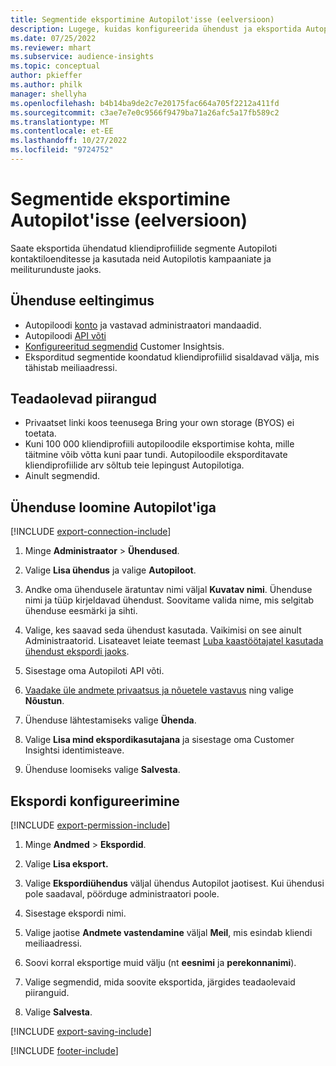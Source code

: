 ```yaml
---
title: Segmentide eksportimine Autopilot'isse (eelversioon)
description: Lugege, kuidas konfigureerida ühendust ja eksportida Autopilot'isse.
ms.date: 07/25/2022
ms.reviewer: mhart
ms.subservice: audience-insights
ms.topic: conceptual
author: pkieffer
ms.author: philk
manager: shellyha
ms.openlocfilehash: b4b14ba9de2c7e20175fac664a705f2212a411fd
ms.sourcegitcommit: c3ae7e7e0c9566f9479ba71a26afc5a17fb589c2
ms.translationtype: MT
ms.contentlocale: et-EE
ms.lasthandoff: 10/27/2022
ms.locfileid: "9724752"
---
```

# <a name="export-segments-to-autopilot-preview"></a>Segmentide eksportimine Autopilot'isse (eelversioon)

Saate eksportida ühendatud kliendiprofiilide segmente Autopiloti kontaktiloenditesse ja kasutada neid Autopilotis kampaaniate ja meiliturunduste jaoks.

## <a name="prerequisites-for-a-connection"></a>Ühenduse eeltingimus

- Autopiloodi [konto](https://www.autopilothq.com/) ja vastavad administraatori mandaadid.
- Autopiloodi [API võti](https://autopilot.docs.apiary.io/#)
- [Konfigureeritud segmendid](segments.md) Customer Insightsis.
- Eksporditud segmentide koondatud kliendiprofiilid sisaldavad välja, mis tähistab meiliaadressi.

## <a name="known-limitations"></a>Teadaolevad piirangud

- Privaatset linki koos teenusega Bring your own storage (BYOS) ei toetata.
- Kuni 100 000 kliendiprofiili autopiloodile eksportimise kohta, mille täitmine võib võtta kuni paar tundi. Autopiloodile eksporditavate kliendiprofiilide arv sõltub teie lepingust Autopilotiga.
- Ainult segmendid.

## <a name="set-up-connection-to-autopilot"></a>Ühenduse loomine Autopilot'iga

[!INCLUDE [export-connection-include](includes/export-connection-admn.md)]

1. Minge **Administraator** > **Ühendused**.

1. Valige **Lisa ühendus** ja valige **Autopiloot**.

1. Andke oma ühendusele äratuntav nimi väljal **Kuvatav nimi**. Ühenduse nimi ja tüüp kirjeldavad ühendust. Soovitame valida nime, mis selgitab ühenduse eesmärki ja sihti.

1. Valige, kes saavad seda ühendust kasutada. Vaikimisi on see ainult Administraatorid. Lisateavet leiate teemast [Luba kaastöötajatel kasutada ühendust ekspordi jaoks](connections.md#allow-contributors-to-use-a-connection-for-exports).

1. Sisestage oma Autopiloti API võti.

1. [Vaadake üle andmete privaatsus ja nõuetele vastavus](connections.md#data-privacy-and-compliance) ning valige **Nõustun**.

1. Ühenduse lähtestamiseks valige **Ühenda**.

1. Valige **Lisa mind ekspordikasutajana** ja sisestage oma Customer Insightsi identimisteave.

1. Ühenduse loomiseks valige **Salvesta**.

## <a name="configure-an-export"></a>Ekspordi konfigureerimine

[!INCLUDE [export-permission-include](includes/export-permission.md)]

1. Minge **Andmed** > **Ekspordid**.

1. Valige **Lisa eksport.**

1. Valige **Ekspordiühendus** väljal ühendus Autopilot jaotisest. Kui ühendusi pole saadaval, pöörduge administraatori poole.

1. Sisestage ekspordi nimi.

1. Valige jaotise **Andmete vastendamine** väljal **Meil**, mis esindab kliendi meiliaadressi.

1. Soovi korral eksportige muid välju (nt **eesnimi** ja **perekonnanimi**).

1. Valige segmendid, mida soovite eksportida, järgides teadaolevaid piiranguid.

1. Valige **Salvesta**.

[!INCLUDE [export-saving-include](includes/export-saving.md)]

[!INCLUDE [footer-include](includes/footer-banner.md)]
